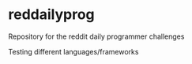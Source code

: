 reddailyprog
============

Repository for the reddit daily programmer challenges

Testing different languages/frameworks
